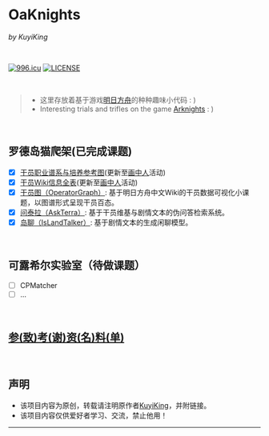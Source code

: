 # OaKnights
*by KuyiKing*

<br>

[![996.icu](https://img.shields.io/badge/link-996.icu-red.svg)](https://996.icu)
[![LICENSE](https://img.shields.io/badge/license-Anti%20996-blue.svg)](https://github.com/996icu/996.ICU/blob/master/LICENSE)

<br>

> * 这里存放着基于游戏[明日方舟](https://ak.hypergryph.com/index)的种种趣味小代码 : )
> * Interesting trials and trifles on the game [Arknights](https://ak.hypergryph.com/index) : )
<br>

## 罗德岛猫爬架(已完成课题)
- [x] [干员职业谱系与培养参考图](https://github.com/Schlampig/OaKnights/blob/main/OperatorSchema/%E6%96%B9%E8%88%9F%E5%B9%B2%E5%91%98%E8%81%8C%E4%B8%9A%E8%B0%B1%E7%B3%BB%E4%B8%8E%E5%9F%B9%E5%85%BB%E5%8F%82%E8%80%83_20210218.png)(更新至[画中人](http://prts.wiki/w/%E7%94%BB%E4%B8%AD%E4%BA%BA)活动)
- [x] [干员Wiki信息全表](https://github.com/Schlampig/OaKnights/blob/main/RelateData/operator_all.csv)(更新至[画中人](http://prts.wiki/w/%E7%94%BB%E4%B8%AD%E4%BA%BA)活动)
- [x] [干员图（OperatorGraph）](https://github.com/Schlampig/OaKnights/tree/main/OperatorGraph): 基于明日方舟中文Wiki的干员数据可视化小课题，以图谱形式呈现干员百态。
- [x] [问泰拉（AskTerra）](https://github.com/Schlampig/OaKnights/tree/main/AskTerra): 基于干员维基与剧情文本的伪问答检索系统。
- [x] [岛聊（IsLandTalker）](https://github.com/Schlampig/OaKnights/tree/main/IsLandTalker): 基于剧情文本的生成闲聊模型。
<br>

## 可露希尔实验室（待做课题）
- [ ] CPMatcher
- [ ] ... 
<br>

## [参(致)考(谢)资(名)料(单)](https://github.com/Schlampig/OaKnights/blob/main/References/README.md)
<br>

## 声明
- 该项目内容为原创，转载请注明原作者[KuyiKing](https://github.com/Schlampig)，并附链接。
- 该项目内容仅供爱好者学习、交流，禁止他用！

---

